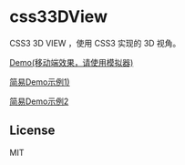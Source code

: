 # css33DView
CSS3 3D VIEW ，使用 CSS3 实现的 3D 视角。

[Demo(移动端效果，请使用模拟器)](http://sbco.cc/demo/3dview/html/index.html)

[简易Demo示例1)](http://sbco.cc/demo/3dview/html/3dView2.html)

[简易Demo示例2](http://codepen.io/Chokcoco/pen/mAyRGv?editors=1100)

## License
MIT
